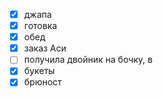 - [x] джапа
- [x] готовка
- [x] обед
- [x] заказ Аси
- [ ] получила двойник на бочку, в
- [x] букеты 
- [x] брюност